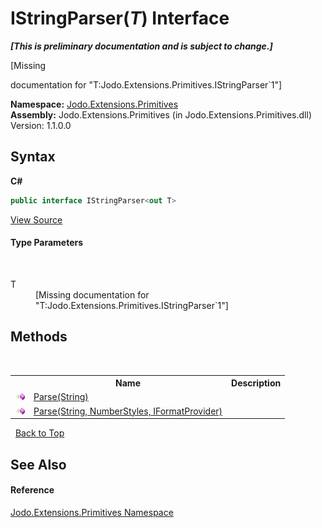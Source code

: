 # IStringParser(*T*) Interface
 _**\[This is preliminary documentation and is subject to change.\]**_

\[Missing <summary> documentation for "T:Jodo.Extensions.Primitives.IStringParser`1"\]

**Namespace:**&nbsp;<a href="N_Jodo_Extensions_Primitives">Jodo.Extensions.Primitives</a><br />**Assembly:**&nbsp;Jodo.Extensions.Primitives (in Jodo.Extensions.Primitives.dll) Version: 1.1.0.0

## Syntax

**C#**<br />
``` C#
public interface IStringParser<out T>

```

<a href="https://github.com/JosephJShort/Jodo.Extensions/blob/main/src/Jodo.Extensions.Primitives/IStringParser.cs" rel="noopener noreferrer" title="View the source code">View Source</a><br />

#### Type Parameters
&nbsp;<dl><dt>T</dt><dd>\[Missing <typeparam name="T"/> documentation for "T:Jodo.Extensions.Primitives.IStringParser`1"\]</dd></dl>

## Methods
&nbsp;<table><tr><th></th><th>Name</th><th>Description</th></tr><tr><td>![Public method](media/pubmethod.gif "Public method")</td><td><a href="M_Jodo_Extensions_Primitives_IStringParser_1_Parse">Parse(String)</a></td><td /></tr><tr><td>![Public method](media/pubmethod.gif "Public method")</td><td><a href="M_Jodo_Extensions_Primitives_IStringParser_1_Parse_1">Parse(String, NumberStyles, IFormatProvider)</a></td><td /></tr></table>&nbsp;
<a href="#istringparser(*t*)-interface">Back to Top</a>

## See Also


#### Reference
<a href="N_Jodo_Extensions_Primitives">Jodo.Extensions.Primitives Namespace</a><br />